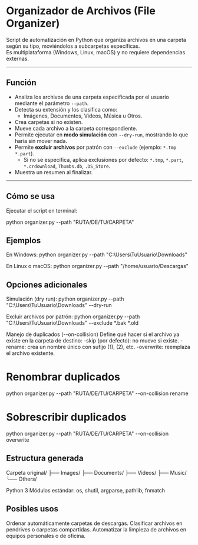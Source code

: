 # Organizador de Archivos (File Organizer)

Script de automatización en Python que organiza archivos en una carpeta según su tipo, moviéndolos a subcarpetas específicas.  
Es multiplataforma (Windows, Linux, macOS) y no requiere dependencias externas.

---

## Función

- Analiza los archivos de una carpeta especificada por el usuario mediante el parámetro `--path`.
- Detecta su extensión y los clasifica como:
  - Imágenes, Documentos, Videos, Música u Otros.
- Crea carpetas si no existen.
- Mueve cada archivo a la carpeta correspondiente.
- Permite ejecutar en **modo simulación** con `--dry-run`, mostrando lo que haría sin mover nada.
- Permite **excluir archivos** por patrón con `--exclude` (ejemplo: `*.tmp *.part`).
  - Si no se especifica, aplica exclusiones por defecto: `*.tmp`, `*.part`, `*.crdownload`, `Thumbs.db`, `.DS_Store`.
- Muestra un resumen al finalizar.

---

## Cómo se usa


Ejecutar el script en terminal:

python organizer.py --path "RUTA/DE/TU/CARPETA"

## Ejemplos

En Windows:
python organizer.py --path "C:\Users\TuUsuario\Downloads"

En Linux o macOS:
python organizer.py --path "/home/usuario/Descargas"

## Opciones adicionales

Simulación (dry run):
python organizer.py --path "C:\Users\TuUsuario\Downloads" --dry-run

Excluir archivos por patrón:
python organizer.py --path "C:\Users\TuUsuario\Downloads" --exclude *.bak *.old

Manejo de duplicados (--on-collision)
Define qué hacer si el archivo ya existe en la carpeta de destino:
  -skip (por defecto): no mueve si existe.
  -rename: crea un nombre único con sufijo (1), (2), etc.
  -overwrite: reemplaza el archivo existente.

# Renombrar duplicados
python organizer.py --path "RUTA/DE/TU/CARPETA" --on-collision rename

# Sobrescribir duplicados
python organizer.py --path "RUTA/DE/TU/CARPETA" --on-collision overwrite

## Estructura generada
Carpeta original/
├── Images/
├── Documents/
├── Videos/
├── Music/
└── Others/

Python 3
Módulos estándar: os, shutil, argparse, pathlib, fnmatch

## Posibles usos
Ordenar automáticamente carpetas de descargas.
Clasificar archivos en pendrives o carpetas compartidas.
Automatizar la limpieza de archivos en equipos personales o de oficina.